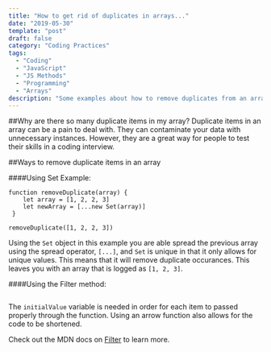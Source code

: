 ```yaml
---
title: "How to get rid of duplicates in arrays..."
date: "2019-05-30"
template: "post"
draft: false
category: "Coding Practices"
tags:
  - "Coding"
  - "JavaScript"
  - "JS Methods"
  - "Programming"
  - "Arrays"
description: "Some examples about how to remove duplicates from an array using JavaScript"
---
```


##Why are there so many duplicate items in my array?
Duplicate items in an array can be a pain to deal with. They can contaminate your data with unnecessary instances. However, they are a great way for people to test their skills in a coding interview.

##Ways to remove duplicate items in an array

####Using Set Example:

```
function removeDuplicate(array) {
    let array = [1, 2, 2, 3]
    let newArray = [...new Set(array)]
 }

removeDuplicate([1, 2, 2, 3])
```

Using the `Set` object in this example you are able spread the previous array using the spread operator, `[...]`, and `Set` is unique in that it only allows for unique values. This means that it will remove duplicate occurances. This leaves you with an array that is logged as `[1, 2, 3]`.

####Using the Filter method:

```

```

The `initialValue` variable is needed in order for each item to passed properly through the function. Using an arrow function also allows for the code to be shortened.

Check out the MDN docs on [Filter](https://developer.mozilla.org/en-US/docs/Web/JavaScript/Reference/Global_Objects/Array/filter) to learn more.
